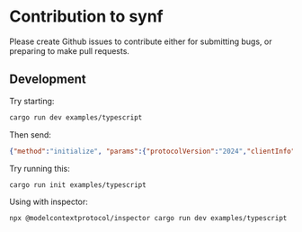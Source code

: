 # Contribution to synf

Please create Github issues to contribute either for submitting bugs, or preparing to make pull requests.

## Development

Try starting:

```bash
cargo run dev examples/typescript
```

Then send:

```json
{"method":"initialize", "params":{"protocolVersion":"2024","clientInfo":{"name": "tst","version":"1.0.0"}, "capabilities":{}}, "jsonrpc": "2.0", "id":1}

```

Try running this:

```bash
cargo run init examples/typescript
```

Using with inspector:

```bash
npx @modelcontextprotocol/inspector cargo run dev examples/typescript
```

